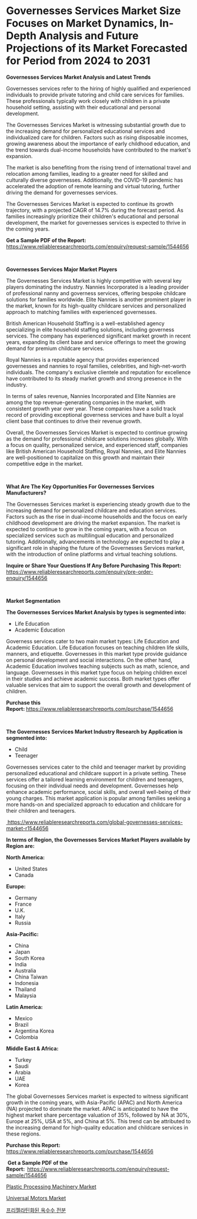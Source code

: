 <p><h1>Governesses Services Market Size Focuses on Market Dynamics, In-Depth Analysis and Future Projections of its Market Forecasted for Period from 2024 to 2031</h1></p><p><strong>Governesses Services Market Analysis and Latest Trends</strong></p>
<p><p>Governesses services refer to the hiring of highly qualified and experienced individuals to provide private tutoring and child care services for families. These professionals typically work closely with children in a private household setting, assisting with their educational and personal development.</p><p>The Governesses Services Market is witnessing substantial growth due to the increasing demand for personalized educational services and individualized care for children. Factors such as rising disposable incomes, growing awareness about the importance of early childhood education, and the trend towards dual-income households have contributed to the market's expansion.</p><p>The market is also benefiting from the rising trend of international travel and relocation among families, leading to a greater need for skilled and culturally diverse governesses. Additionally, the COVID-19 pandemic has accelerated the adoption of remote learning and virtual tutoring, further driving the demand for governesses services.</p><p>The Governesses Services Market is expected to continue its growth trajectory, with a projected CAGR of 14.7% during the forecast period. As families increasingly prioritize their children's educational and personal development, the market for governesses services is expected to thrive in the coming years.</p></p>
<p><strong>Get a Sample PDF of the Report:&nbsp;</strong> <a href="https://www.reliableresearchreports.com/enquiry/request-sample/1544656">https://www.reliableresearchreports.com/enquiry/request-sample/1544656</a></p>
<p>&nbsp;</p>
<p><strong>Governesses Services Major Market Players</strong></p>
<p><p>The Governesses Services Market is highly competitive with several key players dominating the industry. Nannies Incorporated is a leading provider of professional nanny and governess services, offering bespoke childcare solutions for families worldwide. Elite Nannies is another prominent player in the market, known for its high-quality childcare services and personalized approach to matching families with experienced governesses.</p><p>British American Household Staffing is a well-established agency specializing in elite household staffing solutions, including governess services. The company has experienced significant market growth in recent years, expanding its client base and service offerings to meet the growing demand for premium childcare services.</p><p>Royal Nannies is a reputable agency that provides experienced governesses and nannies to royal families, celebrities, and high-net-worth individuals. The company's exclusive clientele and reputation for excellence have contributed to its steady market growth and strong presence in the industry.</p><p>In terms of sales revenue, Nannies Incorporated and Elite Nannies are among the top revenue-generating companies in the market, with consistent growth year over year. These companies have a solid track record of providing exceptional governess services and have built a loyal client base that continues to drive their revenue growth.</p><p>Overall, the Governesses Services Market is expected to continue growing as the demand for professional childcare solutions increases globally. With a focus on quality, personalized service, and experienced staff, companies like British American Household Staffing, Royal Nannies, and Elite Nannies are well-positioned to capitalize on this growth and maintain their competitive edge in the market.</p></p>
<p>&nbsp;</p>
<p><strong>What Are The Key Opportunities For Governesses Services Manufacturers?</strong></p>
<p><p>The Governesses Services market is experiencing steady growth due to the increasing demand for personalized childcare and education services. Factors such as the rise in dual-income households and the focus on early childhood development are driving the market expansion. The market is expected to continue to grow in the coming years, with a focus on specialized services such as multilingual education and personalized tutoring. Additionally, advancements in technology are expected to play a significant role in shaping the future of the Governesses Services market, with the introduction of online platforms and virtual teaching solutions.</p></p>
<p><strong>Inquire or Share Your Questions If Any Before Purchasing This Report:</strong> <a href="https://www.reliableresearchreports.com/enquiry/pre-order-enquiry/1544656">https://www.reliableresearchreports.com/enquiry/pre-order-enquiry/1544656</a></p>
<p>&nbsp;</p>
<p><strong>Market Segmentation</strong></p>
<p><strong>The Governesses Services Market Analysis by types is segmented into:</strong></p>
<p><ul><li>Life Education</li><li>Academic Education</li></ul></p>
<p><p>Governess services cater to two main market types: Life Education and Academic Education. Life Education focuses on teaching children life skills, manners, and etiquette. Governesses in this market type provide guidance on personal development and social interactions. On the other hand, Academic Education involves teaching subjects such as math, science, and language. Governesses in this market type focus on helping children excel in their studies and achieve academic success. Both market types offer valuable services that aim to support the overall growth and development of children.</p></p>
<p><strong>Purchase this Report:&nbsp;</strong><a href="https://www.reliableresearchreports.com/purchase/1544656">https://www.reliableresearchreports.com/purchase/1544656</a></p>
<p>&nbsp;</p>
<p><strong>The Governesses Services Market Industry Research by Application is segmented into:</strong></p>
<p><ul><li>Child</li><li>Teenager</li></ul></p>
<p><p>Governesses services cater to the child and teenager market by providing personalized educational and childcare support in a private setting. These services offer a tailored learning environment for children and teenagers, focusing on their individual needs and development. Governesses help enhance academic performance, social skills, and overall well-being of their young charges. This market application is popular among families seeking a more hands-on and specialized approach to education and childcare for their children and teenagers.</p></p>
<p><a href="https://www.reliableresearchreports.com/global-governesses-services-market-r1544656">&nbsp;https://www.reliableresearchreports.com/global-governesses-services-market-r1544656</a></p>
<p><strong>In terms of Region, the Governesses Services Market Players available by Region are:</strong></p>
<p>
    <p> <strong> North America: </strong>
        <ul>
            <li>United States</li>
            <li>Canada</li>
        </ul>
        </p> 
    <p> <strong> Europe: </strong>
        <ul>
            <li>Germany</li>
            <li>France</li>
            <li>U.K.</li>
            <li>Italy</li>
            <li>Russia</li>
        </ul>
        </p> 
    <p> <strong> Asia-Pacific: </strong>
        <ul>
            <li>China</li>
            <li>Japan</li>
            <li>South Korea</li>
            <li>India</li>
            <li>Australia</li>
            <li>China Taiwan</li>
            <li>Indonesia</li>
            <li>Thailand</li>
            <li>Malaysia</li>
        </ul>
        </p> 
    <p> <strong> Latin America: </strong>
        <ul>
            <li>Mexico</li>
            <li>Brazil</li>
            <li>Argentina Korea</li>
            <li>Colombia</li>
        </ul>
        </p> 
    <p> <strong> Middle East & Africa: </strong>
        <ul>
            <li>Turkey</li>
            <li>Saudi</li>
            <li>Arabia</li>
            <li>UAE</li>
            <li>Korea</li>
        </ul>
    </p>
    </p>
<p><p>The global Governesses Services market is expected to witness significant growth in the coming years, with Asia-Pacific (APAC) and North America (NA) projected to dominate the market. APAC is anticipated to have the highest market share percentage valuation of 35%, followed by NA at 30%, Europe at 25%, USA at 5%, and China at 5%. This trend can be attributed to the increasing demand for high-quality education and childcare services in these regions.</p></p>
<p><strong>Purchase this Report: </strong><a href="https://www.reliableresearchreports.com/purchase/1544656">https://www.reliableresearchreports.com/purchase/1544656</a></p>
<p>&nbsp;<strong>Get a Sample PDF of the Report:&nbsp;&nbsp;</strong><a href="https://www.reliableresearchreports.com/enquiry/request-sample/1544656">https://www.reliableresearchreports.com/enquiry/request-sample/1544656</a></p>
<p><strong></strong></p>
<p><p><a href="https://www.linkedin.com/pulse/plastic-processing-machinery-market-exploring-share-trends-7em6e?trackingId=Y9Jvg2kLje6H0IlP8rOG1w%3D%3D">Plastic Processing Machinery Market</a></p><p><a href="https://www.linkedin.com/pulse/universal-motors-market-analysis-its-cagr-segmentation-global-neghe?trackingId=xJsvtDoT7EZeGX%2FVERI38g%3D%3D">Universal Motors Market</a></p><p><a href="https://github.com/vdhdwjyp90142/Market-Research-Report-List-2/blob/main/195006261246.md">프리젤라틴화된 옥수수 전분</a></p></p>